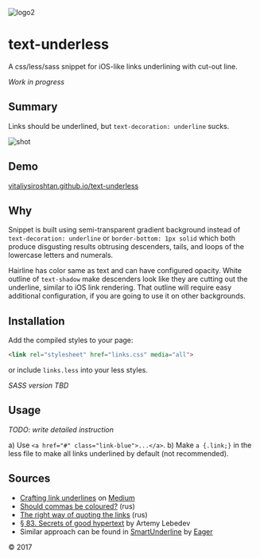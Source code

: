 ![logo2](https://cloud.githubusercontent.com/assets/3016427/25870705/bb99efbc-350d-11e7-8137-0a1c69856456.png)

# text-underless
A css/less/sass snippet for iOS-like links underlining with cut-out line.

*Work in progress*

## Summary
Links should be underlined, but `text-decoration: underline` sucks.

![shot](https://cloud.githubusercontent.com/assets/3016427/25870737/e71b429e-350d-11e7-897b-8ab61c263d53.png)


## Demo
[vitaliysiroshtan.github.io/text-underless](https://vitaliysiroshtan.github.io/text-underless/)

## Why

Snippet is built using semi-transparent gradient background instead of `text-decoration: underline` or `border-bottom: 1px solid` which both produce disgusting results obtrusing descenders, tails, and loops of the lowercase letters and numerals.

Hairline has color same as text and can have configured opacity.
White outline of `text-shadow` make descenders look like they are cutting out the underline, similar to iOS link rendering. That outline will require easy additional configuration, if you are going to use it on other backgrounds.

## Installation

Add the compiled styles to your page:

```html
<link rel="stylesheet" href="links.css" media="all">
```

or include `links.less` into your less styles.

*SASS version TBD*


## Usage

*TODO: write detailed instruction*

a) Use `<a href="#" class="link-blue">...</a>`.
b) Make `a {.link;}` in the less file to make all links underlined by default (not recommended).


## Sources
- [Crafting link underlines](https://medium.design/crafting-link-underlines-on-medium-7c03a9274f9#.ipgajuswk) on [Medium](https://medium.design/)
- [Should commas be coloured?](http://artgorbunov.ru/bb/soviet/20130128/) (rus)
- [The right way of quoting the links](http://ilyabirman.ru/meanwhile/2008/12/30/1/) (rus)
- [§ 83. Secrets of good hypertext](http://www.artlebedev.com/mandership/83/) by Artemy Lebedev
- Similar approach can be found in [SmartUnderline](https://eager.io/app/smartunderline) by [Eager](https://eager.io/)

© 2017
